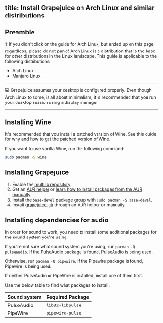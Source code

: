 title: Install Grapejuice on Arch Linux and similar distributions
---
## Preamble

:question: If you didn't click on the guide for Arch Linux, but ended up on this page regardless, please do not panic!
Arch Linux is a distribution that is the base for other distributions in the Linux landscape. This guide is applicable
to the following distributions:

- Arch Linux
- Manjaro Linux

---

:computer: Grapejuice assumes your desktop is configured properly. Even though Arch Linux to some, is all about
minimalism, it is recommended that you run your desktop session using a display manager.

---

## Installing Wine

It's recommended that you install a patched version of Wine. See [this guide](../Guides/Installing-Wine)
for why and how to get the patched version of Wine.

If you want to use vanilla Wine, run the following command:

```sh
sudo pacman -S wine
```

## Installing Grapejuice

1. Enable the [multilib repository](https://wiki.archlinux.org/title/Official_repositories#multilib).
2. Get an [AUR helper](https://wiki.archlinux.org/title/AUR_helpers) or
[learn how to install packages from the AUR manually](https://wiki.archlinux.org/title/Arch_User_Repository).
3. Install the `base-devel` package group with `sudo pacman -S base-devel`.
4. Install [grapejuice-git](https://aur.archlinux.org/packages/grapejuice-git/) through an AUR helper or manually.

## Installing dependencies for audio

In order for sound to work, you need to install some additional packages for the sound system you're using.

If you're not sure what sound system you're using, run `pacman -Q pulseaudio`. If the PulseAudio package is
found, PulseAudio is being used.

Otherwise, run `pacman -Q pipewire`. If the Pipewire package is found, Pipewire is being used.

If neither PulseAudio or PipeWire is installed, install one of them first.

Use the below table to find what packages to install.

| Sound system | Required Package |
|--------------|------------------|
| PulseAudio   | `lib32-libpulse` |
| PipeWire     | `pipewire-pulse` |
